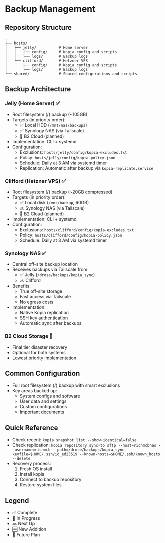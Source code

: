 # Backup Management

## Repository Structure
```
.
├── hosts/
│   ├── jelly/          # Home server
│   │   ├── config/     # Kopia config and scripts
│   │   └── logs/       # Backup logs
│   └── clifford/       # Hetzner VPS
│       ├── config/     # Kopia config and scripts
│       └── logs/       # Backup logs
└── shared/             # Shared configurations and scripts
```

## Backup Architecture

### Jelly (Home Server) ✅
- Root filesystem (/) backup (~105GB)
- Targets (in priority order):
  - ✅ Local HDD (`/mnt/nas/backups`)
  - ✅ Synology NAS (via Tailscale)
  - 📅 B2 Cloud (planned)
- Implementation: CLI + systemd
- Configuration:
  - Exclusions: `hosts/jelly/config/kopia-excludes.txt`
  - Policy: `hosts/jelly/config/kopia-policy.json`
  - Schedule: Daily at 3 AM via systemd timer
  - Replication: Automatic after backup via `kopia-replicate.service`

### Clifford (Hetzner VPS) ✅
- Root filesystem (/) backup (~20GB compressed)
- Targets (in priority order):
  - ✅ Local disk (`/mnt/backup`, 60GB)
  - 🔜 Synology NAS (via Tailscale)
  - 📅 B2 Cloud (planned)
- Implementation: CLI + systemd
- Configuration:
  - Exclusions: `hosts/clifford/config/kopia-excludes.txt`
  - Policy: `hosts/clifford/config/kopia-policy.json`
  - Schedule: Daily at 3 AM via systemd timer

### Synology NAS ✅
- Central off-site backup location
- Receives backups via Tailscale from:
  - ✅ Jelly (`/drose/backups/kopia_sync`)
  - 🔜 Clifford
- Benefits:
  - True off-site storage
  - Fast access via Tailscale
  - No egress costs
- Implementation:
  - Native Kopia replication
  - SSH key authentication
  - Automatic sync after backups

### B2 Cloud Storage 📅
- Final tier disaster recovery
- Optional for both systems
- Lowest priority implementation

## Common Configuration
- Full root filesystem (/) backup with smart exclusions
- Key areas backed up:
  - System configs and software
  - User data and settings
  - Custom configurations
  - Important documents

## Quick Reference
- Check recent: `kopia snapshot list --show-identical=false`
- Check replication: `kopia repository sync-to sftp --host=richmcbnas --username=richmcb --path=/drose/backups/kopia_sync --keyfile=$HOME/.ssh/id_ed25519 --known-hosts=$HOME/.ssh/known_hosts --delete`
- Recovery process:
  1. Fresh OS install
  2. Install kopia
  3. Connect to backup repository
  4. Restore system files

## Legend
- ✅ Complete
- 🏃 In Progress
- 🔜 Next Up
- 🆕 New Addition
- 📅 Future Plan
